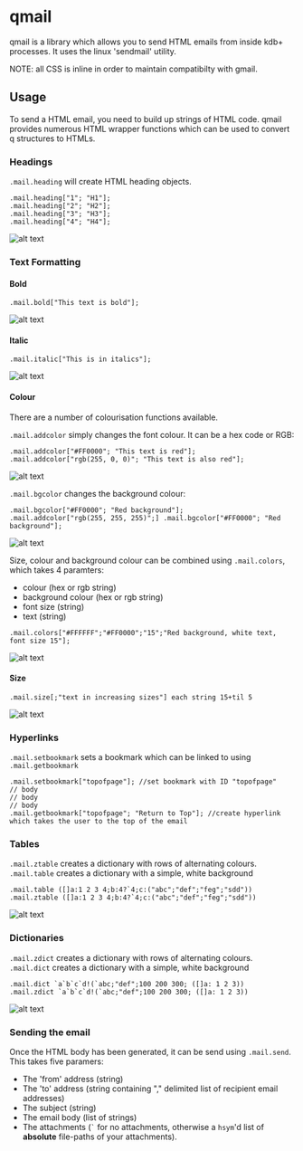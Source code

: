 # qmail

qmail is a library which allows you to send HTML emails from inside kdb+ processes. It uses the linux 'sendmail' utility.

NOTE: all CSS is inline in order to maintain compatibilty with gmail.

## Usage

To send a HTML email, you need to build up strings of HTML code. qmail provides numerous HTML wrapper functions which can be used to convert q structures to HTMLs.

### Headings
`.mail.heading` will create HTML heading objects.

    .mail.heading["1"; "H1"];
    .mail.heading["2"; "H2"];
    .mail.heading["3"; "H3"];
    .mail.heading["4"; "H4"]; 

![alt text](https://raw.githubusercontent.com/t-martin/qmail/master/img/headings.PNG "Headings")


### Text Formatting

#### Bold

    .mail.bold["This text is bold"];

![alt text](https://raw.githubusercontent.com/t-martin/qmail/master/img/bold.PNG "Bold")

#### Italic

    .mail.italic["This is in italics"];

![alt text](https://raw.githubusercontent.com/t-martin/qmail/master/img/italic.PNG "Italic")

#### Colour
There are a number of colourisation functions available.

`.mail.addcolor` simply changes the font colour. It can be a hex code or RGB:

    .mail.addcolor["#FF0000"; "This text is red"];
    .mail.addcolor["rgb(255, 0, 0)"; "This text is also red"];

![alt text](https://raw.githubusercontent.com/t-martin/qmail/master/img/red.PNG "Colour")

`.mail.bgcolor` changes the background colour:

    .mail.bgcolor["#FF0000"; "Red background"];
    .mail.addcolor["rgb(255, 255, 255)";] .mail.bgcolor["#FF0000"; "Red background"];

![alt text](https://raw.githubusercontent.com/t-martin/qmail/master/img/bg.PNG "Background Colour")

Size, colour and background colour can be combined using `.mail.colors`, which takes 4 paramters:
   * colour (hex or rgb string)
   * background colour (hex or rgb string)
   * font size (string)
   * text (string)

    .mail.colors["#FFFFFF";"#FF0000";"15";"Red background, white text, font size 15"];

![alt text](https://raw.githubusercontent.com/t-martin/qmail/master/img/bg2.PNG "Background Colour")

#### Size
    .mail.size[;"text in increasing sizes"] each string 15+til 5

![alt text](https://raw.githubusercontent.com/t-martin/qmail/master/img/size.PNG "Font size")

### Hyperlinks
`.mail.setbookmark` sets a bookmark which can be linked to using `.mail.getbookmark`
    
    .mail.setbookmark["topofpage"]; //set bookmark with ID "topofpage"
    // body
    // body
    // body
    .mail.getbookmark["topofpage"; "Return to Top"]; //create hyperlink which takes the user to the top of the email 

### Tables
`.mail.ztable` creates a dictionary with rows of alternating colours. `.mail.table` creates a dictionary with a simple, white background 

    .mail.table ([]a:1 2 3 4;b:4?`4;c:("abc";"def";"feg";"sdd"))
    .mail.ztable ([]a:1 2 3 4;b:4?`4;c:("abc";"def";"feg";"sdd"))
  
![alt text](https://raw.githubusercontent.com/t-martin/qmail/master/img/table.PNG "Table")

### Dictionaries
`.mail.zdict` creates a dictionary with rows of alternating colours. `.mail.dict` creates a dictionary with a simple, white background 

    .mail.dict `a`b`c`d!(`abc;"def";100 200 300; ([]a: 1 2 3))
    .mail.zdict `a`b`c`d!(`abc;"def";100 200 300; ([]a: 1 2 3))

![alt text](https://raw.githubusercontent.com/t-martin/qmail/master/img/dict.PNG "Dict")

### Sending the email

Once the HTML body has been generated, it can be send using `.mail.send`. This takes five paramers:

   * The 'from' address (string)
   * The 'to' address (string containing "," delimited list of recipient email addresses)
   * The subject (string)
   * The email body (list of strings)
   * The attachments (`` ` `` for no attachments, otherwise a `hsym`'d list of **absolute** file-paths of your attachments).
